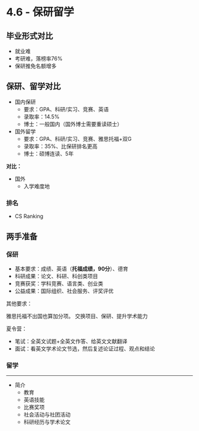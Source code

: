 # 4.6 -  保研留学

## 毕业形式对比

* 就业难
* 考研难，落榜率$76\%$
* 保研推免名额增多

## 保研、留学对比

* 国内保研
  * 要求：GPA、科研/实习、竞赛、英语
  * 录取率：14.5%
  * 博士：一般国内（国外博士需要重读硕士）
* 国外留学
  * 要求：GPA、科研/实习、竞赛、雅思托福+双G
  * 录取率：35%、比保研排名更高
  * 博士：硕博连读、5年

**对比：**

* 国外
  * 入学难度地


### 排名

* CS Ranking

## 两手准备

### 保研

* 基本要求：成绩、英语（**托福成绩，90分**）、德育
* 科研成果：论文、科研、科创类项目
* 竞赛获奖：学科竞赛、语言类、创业类
* 公益成果：国际组织、社会服务、评奖评优

其他要求：

雅思托福不出国也算加分项。
交换项目、保研、提升学术能力

夏令营：

* 笔试：全英文试题+全英文作答、给英文文献翻译
* 面试：看英文学术论文节选，然后复述论证过程、观点和结论

### 留学



---

* 简介
  * 教育
  * 英语技能
  * 比赛奖项
  * 社会活动与社团活动
  * 科研经历与学术论文